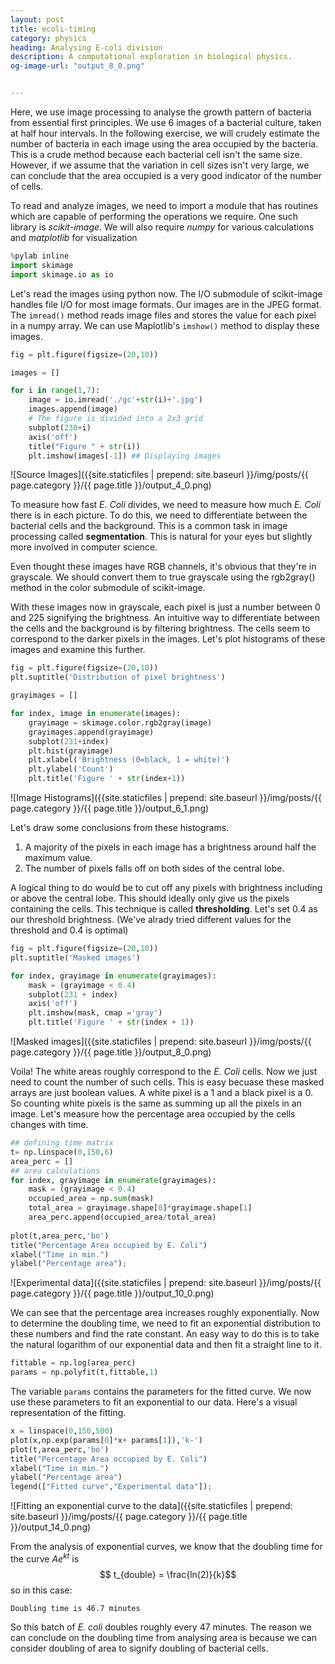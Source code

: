```yaml
---
layout: post
title: ecoli-timing
category: physics
heading: Analysing E-coli division
description: A computational exploration in biological physics.
og-image-url: "output_8_0.png"


---
```

Here, we use image processing to analyse the growth pattern of bacteria from essential first principles. We use 6 images of a bacterial culture, taken at half hour intervals. In the following exercise, we will crudely estimate the number of bacteria in each image using the area occupied by the bacteria. This is a crude method because each bacterial cell isn't the same size. However, if we assume that the variation in cell sizes isn't very large, we can conclude that the area occupied is a very good indicator of the number of cells. 

To read and analyze images, we need to import a module that has routines which are capable of performing the operations we require. One such library is *scikit-image*. We will also require *numpy* for various calculations and *matplotlib* for visualization


```python
%pylab inline
import skimage
import skimage.io as io
```

Let's read the images using python now. The I/O submodule of scikit-image handles file I/O for most image formats. Our images are in the JPEG format. The `imread()` method reads image files and stores the value for each pixel in a numpy array. We can use Maplotlib's `imshow()` method to display these images.

```python
fig = plt.figure(figsize=(20,10))

images = []

for i in range(1,7):
    image = io.imread('./gc'+str(i)+'.jpg')
    images.append(image)
    # The figure is divided into a 2x3 grid
    subplot(230+i) 
    axis('off')
    title("Figure " + str(i))
    plt.imshow(images[-1]) ## Displaying images

```


![Source Images]({{site.staticfiles | prepend: site.baseurl }}/img/posts/{{ page.category }}/{{ page.title }}/output_4_0.png)


To measure how fast *E. Coli* divides, we need to measure how much *E. Coli* there is in each picture. To do this, we need to differentiate between the bacterial cells and the background. This is a common task in image processing called **segmentation**. This is natural for your eyes but slightly more involved in computer science. 

Even thought these images have RGB channels, it's obvious that they're in grayscale. We should convert them to true grayscale using the rgb2gray() method in the color submodule of scikit-image.

With these images now in grayscale, each pixel is just a number between 0 and 225 signifying the brightness. An intuitive way to differentiate between the cells and the background is by filtering brightness. The cells seem to correspond to the darker pixels in the images. Let's plot histograms of these images and examine this further. 


```python
fig = plt.figure(figsize=(20,10))
plt.suptitle('Distribution of pixel brightness')

grayimages = []

for index, image in enumerate(images):
    grayimage = skimage.color.rgb2gray(image) 
    grayimages.append(grayimage)
    subplot(231+index)
    plt.hist(grayimage)
    plt.xlabel('Brightness (0=black, 1 = white)')
    plt.ylabel('Count')
    plt.title('Figure ' + str(index+1))
```

![Image Histograms]({{site.staticfiles | prepend: site.baseurl }}/img/posts/{{ page.category }}/{{ page.title }}/output_6_1.png)


Let's draw some conclusions from these histograms. 

1. A majority of the pixels in each image has a brightness around half the maximum value.
2. The number of pixels falls off on both sides of the central lobe. 

A logical thing to do would be to cut off any pixels with brightness including or above the central lobe. This should ideally only give us the pixels containing the cells. This technique is called **thresholding**. Let's set 0.4 as our threshold brightness. (We've alrady tried different values for the threshold and 0.4 is optimal)


```python
fig = plt.figure(figsize=(20,10))
plt.suptitle('Masked images')

for index, grayimage in enumerate(grayimages):
    mask = (grayimage < 0.4) 
    subplot(231 + index)
    axis('off')
    plt.imshow(mask, cmap ='gray')
    plt.title('Figure ' + str(index + 1))
```


![Masked images]({{site.staticfiles | prepend: site.baseurl }}/img/posts/{{ page.category }}/{{ page.title }}/output_8_0.png)


Voila! The white areas roughly correspond to the *E. Coli* cells. Now we just need to count the number of such cells. This is easy becuase these masked arrays are just boolean values. A white pixel is a 1 and a black pixel is a 0. So counting white pixels is the same as summing up all the pixels in an image. Let's measure how the percentage area occupied by the cells changes with time. 


```python
## defining time matrix
t= np.linspace(0,150,6)
area_perc = []
## area calculations
for index, grayimage in enumerate(grayimages):
    mask = (grayimage < 0.4) 
    occupied_area = np.sum(mask)
    total_area = grayimage.shape[0]*grayimage.shape[1]
    area_perc.append(occupied_area/total_area)
    
plot(t,area_perc,'bo')
title("Percentage Area occupied by E. Coli")
xlabel("Time in min.")
ylabel("Percentage area");
```


![Experimental data]({{site.staticfiles | prepend: site.baseurl }}/img/posts/{{ page.category }}/{{ page.title }}/output_10_0.png)


We can see that the percentage area increases roughly exponentially. Now to determine the doubling time, we need to fit an exponential distribution to these numbers and find the rate constant. An easy way to do this is to take the natural logarithm of our exponential data and then fit a straight line to it.


```python
fittable = np.log(area_perc)
params = np.polyfit(t,fittable,1)
```

The variable `params` contains the parameters for the fitted curve. We now use these parameters to fit an exponential to our data. Here's a visual representation of the fitting.


```python
x = linspace(0,150,500)
plot(x,np.exp(params[0]*x+ params[1]),'k-')
plot(t,area_perc,'bo')
title("Percentage Area occupied by E. Coli")
xlabel("Time in min.")
ylabel("Percentage area")
legend(["Fitted curve","Experimental data"]);
```


![Fitting an exponential curve to the data]({{site.staticfiles | prepend: site.baseurl }}/img/posts/{{ page.category }}/{{ page.title }}/output_14_0.png)


From the analysis of exponential curves, we know that the doubling time for the curve $Ae^{kt}$ is $$ t_{double} = \frac{ln(2)}{k}$$ so in this case:

    Doubling time is 46.7 minutes
    
So this batch of *E. coli* doubles roughly every 47 minutes. The reason we can conclude on the doubling time from analysing area is because we can consider doubling of area to signify doubling of bacterial cells. 
